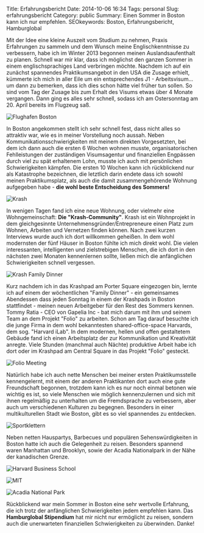 Title: Erfahrungsbericht
Date: 2014-10-06 16:34
Tags: personal
Slug: erfahrungsbericht
Category: public
Summary: Einen Sommer in Boston kann ich nur empfehlen.
SEOkeywords: Boston, Erfahrungsbericht, Hamburglobal

Mit der Idee eine kleine Auszeit vom Studium zu nehmen, Praxis Erfahrungen zu sammeln und dem Wunsch meine Englischkenntnisse zu verbessern, habe ich im Winter 2013 begonnen meinen Auslandsaufenthalt zu planen. Schnell war mir klar, dass ich möglichst den ganzen Sommer in einem englischsprachiges Land verbringen möchte. Nachdem ich auf ein zunächst spannendes Praktikumsangebot in den USA die Zusage erhielt, kümmerte ich mich in aller Eile um ein entsprechendes J1 - Arbeitsvisum... um dann zu bemerken, dass ich dies schon hätte viel früher tun sollen. So sind vom Tag der Zusage bis zum Erhalt des Visums etwas über 4 Monate vergangen. Dann ging es alles sehr schnell, sodass ich am Ostersonntag am 20. April bereits im Flugzeug saß.

![Flughafen Boston]({filename}/images/boston-from-airplane.jpg "Boston aus Sicht des Flugzeugs")

In Boston angekommen stellt ich sehr schnell fest, dass nicht alles so attraktiv war, wie es in meiner Vorstellung noch aussah. Neben Kommunikationsschwierigkeiten mit meinem direkten Vorgesetzten, bei dem ich dann auch die ersten 6 Wochen wohnen musste, organisatorischen Fehlleistungen der zuständigen Visumsagentur und finanziellen Engpässen durch viel zu spät erhaltenem Lohn, musste ich auch mit persönlichen Schwierigkeiten 	kämpfen. Die ersten 10 Wochen kann ich rückblickend nur als Katastrophe bezeichnen, die letztlich darin endete dass ich sowohl meinen Praktikumsplatz, als auch die damit zusammengehörende Wohnung aufgegeben habe - **die wohl beste Entscheidung des Sommers!**

![Krash]({filename}/images/krash.jpg "Krash")

In wenigen Tagen fand ich eine neue Wohnung, oder vielmehr eine Wohngemeinschaft: **Die "Krash-Community"**. Krash ist ein Wohnprojekt in dem gleichgesinnte Unternehmensgründer/Entrepreneure einen Platz zum Wohnen, Arbeiten und Vernetzen finden können. Nach zwei kurzen Interviews wurde auch ich dort willkommen geheißen. In dem wohl modernsten der fünf Häuser in Boston fühlte ich mich direkt wohl. Die vielen interessanten, intelligenten und zielstrebigen Menschen, die ich dort in den nächsten zwei Monaten kennenlernen sollte, ließen mich die anfänglichen Schwierigkeiten schnell vergessen.

![Krash Family Dinner]({filename}/images/krash-dinner.jpg "Krash Family Dinner")

Kurz nachdem ich in das Krashpad am Porter Square eingezogen bin, lernte ich auf einem der wöchentlichen "Family Dinner" - ein gemeinsames Abendessen dass jeden Sonntag in einem der Krashpads in Boston stattfindet - meinen neuen Arbeitgeber für den Rest des Sommers kennen. Tommy Ratia - CEO von Gapelia Inc - bat mich darum mit ihm und seinem Team an dem Projekt "Folio" zu arbeiten. Schon am Tag darauf besuchte ich die junge Firma in dem wohl bekanntesten shared-office-space Harvards, dem sog. "Harvard iLab". In dem modernen, hellen und offen gestaltetem Gebäude fand ich einen Arbeitsplatz der zur Kommunikation und Kreativität anregte. Viele Stunden (manchmal auch Nächte) produktive Arbeit habe ich dort oder im Krashpad am Central Square in das Projekt "Folio" gesteckt.

![Folio Meeting]({filename}/images/folio-meeting.jpg "Folio Projekt Meeting")

Natürlich habe ich auch nette Menschen bei meiner ersten Praktikumsstelle kennengelernt, mit einem der anderen Praktikanten dort auch eine gute Freundschaft begonnen, trotzdem kann ich es nur noch einmal betonen wie wichtig es ist, so viele Menschen wie möglich kennenzulernen und sich mit ihnen regelmäßig zu unterhalten um die Fremdsprache zu verbessern, aber auch um verschiedenen Kulturen zu begegnen. Besonders in einer multikulturellen Stadt wie Boston, gibt es so viel spannendes zu entdecken.

![Sportklettern]({filename}/images/klettern.jpg "Klettern am Felsen")

Neben netten Hauspartys, Barbecues und populären Sehenswürdigkeiten in Boston hatte ich auch die Gelegenheit zu reisen. Besonders spannend waren Manhattan und Brooklyn, sowie der Acadia Nationalpark in der Nähe der kanadischen Grenze.

![Harvard Business School]({filename}/images/harvard.jpg "Harvard Business School")

![MIT]({filename}/images/mit.jpg "Massachussetts Institute of Technology")

![Acadia National Park]({filename}/images/acadia-mountain.jpg "Acadia National Park")

Rückblickend war mein Sommer in Boston eine sehr wertvolle Erfahrung, die ich trotz der anfänglichen Schwierigkeiten jedem empfehlen kann. Das **Hamburglobal Stipendium** hat mir nicht nur ermöglicht zu reisen, sondern auch die unerwarteten finanziellen Schwierigkeiten zu überwinden. Danke!

